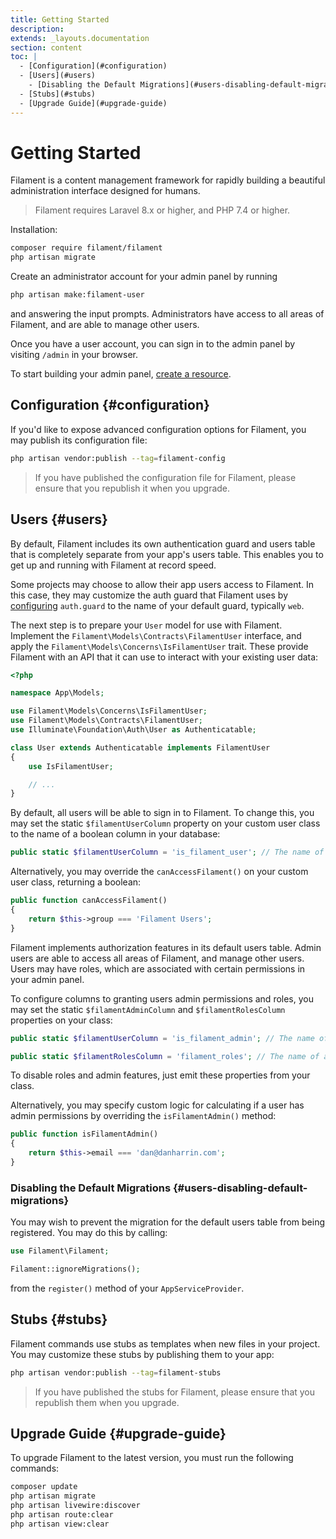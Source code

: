```yaml
---
title: Getting Started
description:
extends: _layouts.documentation
section: content
toc: |
  - [Configuration](#configuration)
  - [Users](#users)
    - [Disabling the Default Migrations](#users-disabling-default-migrations)
  - [Stubs](#stubs)
  - [Upgrade Guide](#upgrade-guide)
---
```


# Getting Started

<p class="lg:text-2xl">Filament is a content management framework for rapidly building a beautiful administration interface designed for humans.</p>

> Filament requires Laravel 8.x or higher, and PHP 7.4 or higher.

Installation:

```bash
composer require filament/filament
php artisan migrate
```

Create an administrator account for your admin panel by running

```bash
php artisan make:filament-user
```

and answering the input prompts. Administrators have access to all areas of Filament, and are able to manage other users.

Once you have a user account, you can sign in to the admin panel by visiting `/admin` in your browser.

To start building your admin panel, [create a resource](/docs/resources).

## Configuration {#configuration}

If you'd like to expose advanced configuration options for Filament, you may publish its configuration file:

```bash
php artisan vendor:publish --tag=filament-config
```

> If you have published the configuration file for Filament, please ensure that you republish it when you upgrade.

## Users {#users}

By default, Filament includes its own authentication guard and users table that is completely separate from your app's users table. This enables you to get up and running with Filament at record speed.

Some projects may choose to allow their app users access to Filament. In this case, they may customize the auth guard that Filament uses by [configuring](#configuration) `auth.guard` to the name of your default guard, typically `web`.

The next step is to prepare your `User` model for use with Filament. Implement the `Filament\Models\Contracts\FilamentUser` interface, and apply the `Filament\Models\Concerns\IsFilamentUser` trait. These provide Filament with an API that it can use to interact with your existing user data:

```php
<?php

namespace App\Models;

use Filament\Models\Concerns\IsFilamentUser;
use Filament\Models\Contracts\FilamentUser;
use Illuminate\Foundation\Auth\User as Authenticatable;

class User extends Authenticatable implements FilamentUser
{
    use IsFilamentUser;

    // ...
}
```

By default, all users will be able to sign in to Filament. To change this, you may set the static `$filamentUserColumn` property on your custom user class to the name of a boolean column in your database:

```php
public static $filamentUserColumn = 'is_filament_user'; // The name of a boolean column in your database.
```

Alternatively, you may override the `canAccessFilament()` on your custom user class, returning a boolean:

```php
public function canAccessFilament()
{
    return $this->group === 'Filament Users';
}
```

Filament implements authorization features in its default users table. Admin users are able to access all areas of Filament, and manage other users. Users may have roles, which are associated with certain permissions in your admin panel.

To configure columns to granting users admin permissions and roles, you may set the static `$filamentAdminColumn` and `$filamentRolesColumn` properties on your class:

```php
public static $filamentUserColumn = 'is_filament_admin'; // The name of a boolean column in your database.

public static $filamentRolesColumn = 'filament_roles'; // The name of a JSON column in your database.
```

To disable roles and admin features, just emit these properties from your class.

Alternatively, you may specify custom logic for calculating if a user has admin permissions by overriding the `isFilamentAdmin()` method:

```php
public function isFilamentAdmin()
{
    return $this->email === 'dan@danharrin.com';
}
```

### Disabling the Default Migrations {#users-disabling-default-migrations}

You may wish to prevent the migration for the default users table from being registered. You may do this by calling:

```php
use Filament\Filament;

Filament::ignoreMigrations();
```

from the `register()` method of your `AppServiceProvider`.

## Stubs {#stubs}

Filament commands use stubs as templates when new files in your project. You may customize these stubs by publishing them to your app:

```bash
php artisan vendor:publish --tag=filament-stubs
```

> If you have published the stubs for Filament, please ensure that you republish them when you upgrade.

## Upgrade Guide {#upgrade-guide}

To upgrade Filament to the latest version, you must run the following commands:

```bash
composer update
php artisan migrate
php artisan livewire:discover
php artisan route:clear
php artisan view:clear
```
